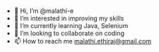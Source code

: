 - 👋 Hi, I’m @malathi-e
- 👀 I’m interested in improving my skills
- 🌱 I’m currently learning Java, Selenium
- 💞️ I’m looking to collaborate on coding
- 📫 How to reach me malathi.ethiraj@gmail.com

<!---
malathi-e/malathi-e is a ✨ special ✨ repository because its `README.md` (this file) appears on your GitHub profile.
You can click the Preview link to take a look at your changes.
--->
